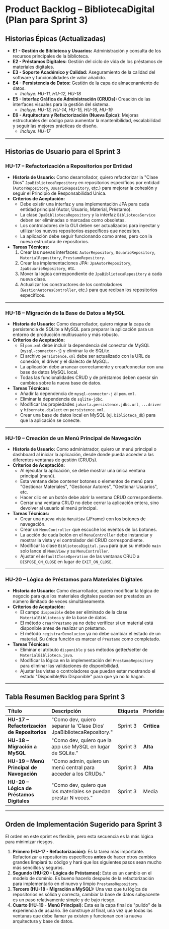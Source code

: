# **Product Backlog – BibliotecaDigital (Plan para Sprint 3)**

## Historias Épicas (Actualizadas) 

* **E1 - Gestión de Biblioteca y Usuarios:** Administración y consulta de los recursos principales de la biblioteca.
* **E2 - Préstamos Digitales:** Gestión del ciclo de vida de los préstamos de materiales digitales.
* **E3 - Soporte Académico y Calidad:** Aseguramiento de la calidad del software y funcionalidades de valor añadido.
* **E4 - Persistencia de Datos:** Gestión de la capa de almacenamiento de datos.
    * *Incluye: HU-11, HU-12, HU-18*
* **E5 - Interfaz Gráfica de Administración (CRUDs):** Creación de las interfaces visuales para la gestión del sistema.
    * *Incluye: HU-13, HU-14, HU-15, HU-16, HU-19*
* **E6 - Arquitectura y Refactorización (Nueva Épica):** Mejoras estructurales del código para aumentar la mantenibilidad, escalabilidad y seguir las mejores prácticas de diseño.
    * *Incluye: HU-17*

***
## Historias de Usuario para el Sprint 3 

### **HU-17 – Refactorización a Repositorios por Entidad**
* **Historia de Usuario:** Como desarrollador, quiero refactorizar la "Clase Dios" `JpaBibliotecaRepository` en repositorios específicos por entidad (`AutorRepository`, `UsuarioRepository`, etc.) para mejorar la cohesión y seguir el Principio de Responsabilidad Única.
* **Criterios de Aceptación:**
    * Debe existir una interfaz y una implementación JPA para cada entidad principal (Autor, Usuario, Material, Préstamo).
    * La clase `JpaBibliotecaRepository` y la interfaz `BibliotecaService` deben ser eliminadas o marcadas como obsoletas.
    * Los controladores de la GUI deben ser actualizados para inyectar y utilizar los nuevos repositorios específicos que necesiten.
    * La aplicación debe seguir funcionando como antes, pero con la nueva estructura de repositorios.
* **Tareas Técnicas:**
    1.  Crear las nuevas interfaces: `AutorRepository`, `UsuarioRepository`, `MaterialRepository`, `PrestamoRepository`.
    2.  Crear las implementaciones JPA: `JpaAutorRepository`, `JpaUsuarioRepository`, etc.
    3.  Mover la lógica correspondiente de `JpaBibliotecaRepository` a cada nueva clase.
    4.  Actualizar los constructores de los controladores (`GestionAutoresController`, etc.) para que reciban los repositorios específicos.

---
### **HU-18 – Migración de la Base de Datos a MySQL**
* **Historia de Usuario:** Como desarrollador, quiero migrar la capa de persistencia de SQLite a MySQL para preparar la aplicación para un entorno de producción multiusuario y más robusto.
* **Criterios de Aceptación:**
    * El `pom.xml` debe incluir la dependencia del conector de MySQL (`mysql-connector-j`) y eliminar la de SQLite.
    * El archivo `persistence.xml` debe ser actualizado con la URL de conexión, el driver y el dialecto de MySQL.
    * La aplicación debe arrancar correctamente y crear/conectar con una base de datos MySQL local.
    * Todas las funcionalidades CRUD y de préstamos deben operar sin cambios sobre la nueva base de datos.
* **Tareas Técnicas:**
    * Añadir la dependencia de `mysql-connector-j` al `pom.xml`.
    * Eliminar la dependencia de `sqlite-jdbc`.
    * Modificar las propiedades `jakarta.persistence.jdbc.url`, `...driver` y `hibernate.dialect` en `persistence.xml`.
    * Crear una base de datos local en MySQL (ej. `biblioteca_db`) para que la aplicación se conecte.

---
### **HU-19 – Creación de un Menú Principal de Navegación**
* **Historia de Usuario:** Como administrador, quiero un menú principal o dashboard al iniciar la aplicación, desde donde pueda acceder a las diferentes ventanas de gestión (CRUDs).
* **Criterios de Aceptación:**
    * Al ejecutar la aplicación, se debe mostrar una única ventana principal (menú).
    * Esta ventana debe contener botones o elementos de menú para "Gestionar Materiales", "Gestionar Autores", "Gestionar Usuarios", etc.
    * Hacer clic en un botón debe abrir la ventana CRUD correspondiente.
    * Cerrar una ventana CRUD no debe cerrar la aplicación entera, sino devolver al usuario al menú principal.
* **Tareas Técnicas:**
    * Crear una nueva vista `MenuView` (JFrame) con los botones de navegación.
    * Crear un `MenuController` que escuche los eventos de los botones.
    * La acción de cada botón en el `MenuController` debe instanciar y mostrar la vista y el controlador del CRUD correspondiente.
    * Modificar la clase `BibliotecaDigital.java` para que su método `main` solo lance el `MenuView` y su `MenuController`.
    * Ajustar el `defaultCloseOperation` de las ventanas CRUD a `DISPOSE_ON_CLOSE` en lugar de `EXIT_ON_CLOSE`.

---
### **HU-20 – Lógica de Préstamos para Materiales Digitales**
* **Historia de Usuario:** Como desarrollador, quiero modificar la lógica de negocio para que los materiales digitales puedan ser prestados un número ilimitado de veces simultáneamente.
* **Criterios de Aceptación:**
    * El campo `disponible` debe ser eliminado de la clase `MaterialBiblioteca` y de la base de datos.
    * El método `crearPrestamo` ya no debe verificar si un material está disponible antes de realizar un préstamo.
    * El método `registrarDevolucion` ya no debe cambiar el estado de un material. Su única función es marcar el `Prestamo` como completado.
* **Tareas Técnicas:**
    * Eliminar el atributo `disponible` y sus métodos getter/setter de `MaterialBiblioteca.java`.
    * Modificar la lógica en la implementación del `PrestamoRepository` para eliminar las validaciones de disponibilidad.
    * Ajustar las vistas o controladores que puedan estar mostrando el estado "Disponible/No Disponible" para que ya no lo hagan.

***
## **Tabla Resumen Backlog para Sprint 3**

| Título | Descripción | Etiqueta | Prioridad |
| :--- | :--- | :--- | :--- |
| **HU-17 – Refactorización de Repositorios** | "Como dev, quiero separar la 'Clase Dios' JpaBibliotecaRepository." | Sprint 3 | **Crítica** |
| **HU-18 – Migración a MySQL** | "Como dev, quiero que la app use MySQL en lugar de SQLite." | Sprint 3 | **Alta** |
| **HU-19 – Menú Principal de Navegación** | "Como admin, quiero un menú central para acceder a los CRUDs." | Sprint 3 | **Alta** |
| **HU-20 – Lógica de Préstamos Digitales** | "Como dev, quiero que los materiales se puedan prestar N veces." | Sprint 3 | Media |

---
## **Orden de Implementación Sugerido para Sprint 3**

El orden en este sprint es flexible, pero esta secuencia es la más lógica para minimizar riesgos.

1.  **Primero (HU-17 - Refactorización):** Es la tarea más importante. Refactorizar a repositorios específicos **antes** de hacer otros cambios grandes limpiará tu código y hará que los siguientes pasos sean mucho más sencillos y seguros.
2.  **Segundo (HU-20 - Lógica de Préstamos):** Este es un cambio en el modelo de dominio. Es bueno hacerlo después de la refactorización para implementarlo en el nuevo y limpio `PrestamoRepository`.
3.  **Tercero (HU-18 - Migración a MySQL):** Una vez que tu lógica de repositorios es sólida y correcta, cambiar la base de datos subyacente es un paso relativamente simple y de bajo riesgo.
4.  **Cuarto (HU-19 - Menú Principal):** Esta es la capa final de "pulido" de la experiencia de usuario. Se construye al final, una vez que todas las ventanas que debe llamar ya existen y funcionan con la nueva arquitectura y base de datos.